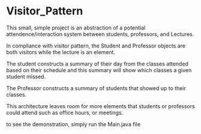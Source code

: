 # Visitor_Pattern

This small, simple project is an abstraction of a potential attendence/interaction system between students, professors, and Lectures.

In compliance with visitor pattern, the Student and Professor objects are both visitors while the lecture is an element. 

The student constructs a summary of their day from the classes attended based on their schedule and this summary will show which classes a given student missed.

The Professor constructs a summary of students that showed up to their classes.

This architecture leaves room for more elements that students or professors could attend such as office hours, or meetings.

to see the demonstration, simply run the Main.java file